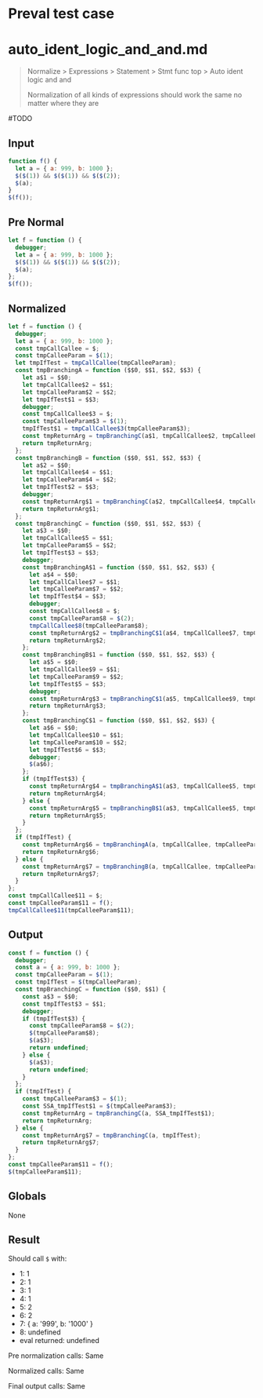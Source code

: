 # Preval test case

# auto_ident_logic_and_and.md

> Normalize > Expressions > Statement > Stmt func top > Auto ident logic and and
>
> Normalization of all kinds of expressions should work the same no matter where they are

#TODO

## Input

`````js filename=intro
function f() {
  let a = { a: 999, b: 1000 };
  $($(1)) && $($(1)) && $($(2));
  $(a);
}
$(f());
`````

## Pre Normal

`````js filename=intro
let f = function () {
  debugger;
  let a = { a: 999, b: 1000 };
  $($(1)) && $($(1)) && $($(2));
  $(a);
};
$(f());
`````

## Normalized

`````js filename=intro
let f = function () {
  debugger;
  let a = { a: 999, b: 1000 };
  const tmpCallCallee = $;
  const tmpCalleeParam = $(1);
  let tmpIfTest = tmpCallCallee(tmpCalleeParam);
  const tmpBranchingA = function ($$0, $$1, $$2, $$3) {
    let a$1 = $$0;
    let tmpCallCallee$2 = $$1;
    let tmpCalleeParam$2 = $$2;
    let tmpIfTest$1 = $$3;
    debugger;
    const tmpCallCallee$3 = $;
    const tmpCalleeParam$3 = $(1);
    tmpIfTest$1 = tmpCallCallee$3(tmpCalleeParam$3);
    const tmpReturnArg = tmpBranchingC(a$1, tmpCallCallee$2, tmpCalleeParam$2, tmpIfTest$1);
    return tmpReturnArg;
  };
  const tmpBranchingB = function ($$0, $$1, $$2, $$3) {
    let a$2 = $$0;
    let tmpCallCallee$4 = $$1;
    let tmpCalleeParam$4 = $$2;
    let tmpIfTest$2 = $$3;
    debugger;
    const tmpReturnArg$1 = tmpBranchingC(a$2, tmpCallCallee$4, tmpCalleeParam$4, tmpIfTest$2);
    return tmpReturnArg$1;
  };
  const tmpBranchingC = function ($$0, $$1, $$2, $$3) {
    let a$3 = $$0;
    let tmpCallCallee$5 = $$1;
    let tmpCalleeParam$5 = $$2;
    let tmpIfTest$3 = $$3;
    debugger;
    const tmpBranchingA$1 = function ($$0, $$1, $$2, $$3) {
      let a$4 = $$0;
      let tmpCallCallee$7 = $$1;
      let tmpCalleeParam$7 = $$2;
      let tmpIfTest$4 = $$3;
      debugger;
      const tmpCallCallee$8 = $;
      const tmpCalleeParam$8 = $(2);
      tmpCallCallee$8(tmpCalleeParam$8);
      const tmpReturnArg$2 = tmpBranchingC$1(a$4, tmpCallCallee$7, tmpCalleeParam$7, tmpIfTest$4);
      return tmpReturnArg$2;
    };
    const tmpBranchingB$1 = function ($$0, $$1, $$2, $$3) {
      let a$5 = $$0;
      let tmpCallCallee$9 = $$1;
      let tmpCalleeParam$9 = $$2;
      let tmpIfTest$5 = $$3;
      debugger;
      const tmpReturnArg$3 = tmpBranchingC$1(a$5, tmpCallCallee$9, tmpCalleeParam$9, tmpIfTest$5);
      return tmpReturnArg$3;
    };
    const tmpBranchingC$1 = function ($$0, $$1, $$2, $$3) {
      let a$6 = $$0;
      let tmpCallCallee$10 = $$1;
      let tmpCalleeParam$10 = $$2;
      let tmpIfTest$6 = $$3;
      debugger;
      $(a$6);
    };
    if (tmpIfTest$3) {
      const tmpReturnArg$4 = tmpBranchingA$1(a$3, tmpCallCallee$5, tmpCalleeParam$5, tmpIfTest$3);
      return tmpReturnArg$4;
    } else {
      const tmpReturnArg$5 = tmpBranchingB$1(a$3, tmpCallCallee$5, tmpCalleeParam$5, tmpIfTest$3);
      return tmpReturnArg$5;
    }
  };
  if (tmpIfTest) {
    const tmpReturnArg$6 = tmpBranchingA(a, tmpCallCallee, tmpCalleeParam, tmpIfTest);
    return tmpReturnArg$6;
  } else {
    const tmpReturnArg$7 = tmpBranchingB(a, tmpCallCallee, tmpCalleeParam, tmpIfTest);
    return tmpReturnArg$7;
  }
};
const tmpCallCallee$11 = $;
const tmpCalleeParam$11 = f();
tmpCallCallee$11(tmpCalleeParam$11);
`````

## Output

`````js filename=intro
const f = function () {
  debugger;
  const a = { a: 999, b: 1000 };
  const tmpCalleeParam = $(1);
  const tmpIfTest = $(tmpCalleeParam);
  const tmpBranchingC = function ($$0, $$1) {
    const a$3 = $$0;
    const tmpIfTest$3 = $$1;
    debugger;
    if (tmpIfTest$3) {
      const tmpCalleeParam$8 = $(2);
      $(tmpCalleeParam$8);
      $(a$3);
      return undefined;
    } else {
      $(a$3);
      return undefined;
    }
  };
  if (tmpIfTest) {
    const tmpCalleeParam$3 = $(1);
    const SSA_tmpIfTest$1 = $(tmpCalleeParam$3);
    const tmpReturnArg = tmpBranchingC(a, SSA_tmpIfTest$1);
    return tmpReturnArg;
  } else {
    const tmpReturnArg$7 = tmpBranchingC(a, tmpIfTest);
    return tmpReturnArg$7;
  }
};
const tmpCalleeParam$11 = f();
$(tmpCalleeParam$11);
`````

## Globals

None

## Result

Should call `$` with:
 - 1: 1
 - 2: 1
 - 3: 1
 - 4: 1
 - 5: 2
 - 6: 2
 - 7: { a: '999', b: '1000' }
 - 8: undefined
 - eval returned: undefined

Pre normalization calls: Same

Normalized calls: Same

Final output calls: Same
